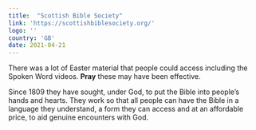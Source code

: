 ```yaml
---
title:  "Scottish Bible Society"
link: 'https://scottishbiblesociety.org/'
logo: ''
country: 'GB'
date: 2021-04-21
---
```

There was a lot of Easter material that people could access including the Spoken Word videos. **Pray** these may have been effective.

Since 1809 they have sought, under God, to put the Bible into people’s hands and hearts.  They work so that all people can have the Bible in a language they understand, a form they can access and at an affordable price, to aid genuine encounters with God.